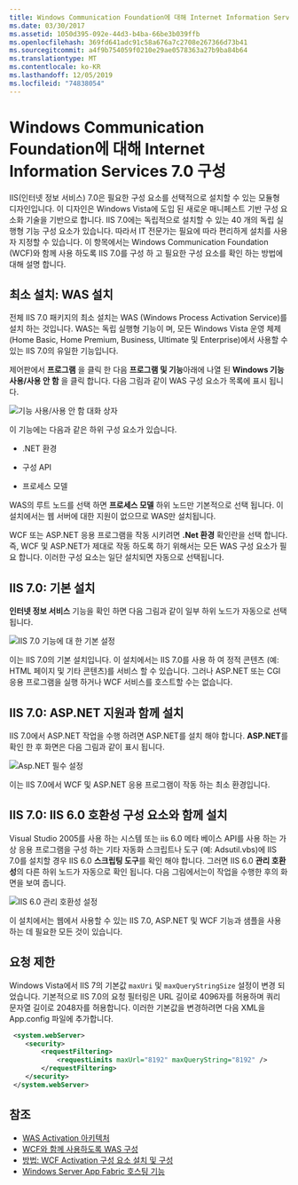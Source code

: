 ```yaml
---
title: Windows Communication Foundation에 대해 Internet Information Services 7.0 구성
ms.date: 03/30/2017
ms.assetid: 1050d395-092e-44d3-b4ba-66be3b039ffb
ms.openlocfilehash: 369fd641adc91c58a676a7c2708e267366d73b41
ms.sourcegitcommit: a4f9b754059f0210e29ae0578363a27b9ba84b64
ms.translationtype: MT
ms.contentlocale: ko-KR
ms.lasthandoff: 12/05/2019
ms.locfileid: "74838054"
---
```

# <a name="configuring-internet-information-services-70-for-windows-communication-foundation"></a>Windows Communication Foundation에 대해 Internet Information Services 7.0 구성

IIS(인터넷 정보 서비스) 7.0은 필요한 구성 요소를 선택적으로 설치할 수 있는 모듈형 디자인입니다. 이 디자인은 Windows Vista에 도입 된 새로운 매니페스트 기반 구성 요소화 기술을 기반으로 합니다. IIS 7.0에는 독립적으로 설치할 수 있는 40 개의 독립 실행형 기능 구성 요소가 있습니다. 따라서 IT 전문가는 필요에 따라 편리하게 설치를 사용자 지정할 수 있습니다. 이 항목에서는 Windows Communication Foundation (WCF)와 함께 사용 하도록 IIS 7.0를 구성 하 고 필요한 구성 요소를 확인 하는 방법에 대해 설명 합니다.

## <a name="minimal-installation-installing-was"></a>최소 설치: WAS 설치
 전체 IIS 7.0 패키지의 최소 설치는 WAS (Windows Process Activation Service)를 설치 하는 것입니다. WAS는 독립 실행형 기능이 며, 모든 Windows Vista 운영 체제 (Home Basic, Home Premium, Business, Ultimate 및 Enterprise)에서 사용할 수 있는 IIS 7.0의 유일한 기능입니다.

 제어판에서 **프로그램** 을 클릭 한 다음 **프로그램 및 기능**아래에 나열 된 **Windows 기능 사용/사용 안 함** 을 클릭 합니다. 다음 그림과 같이 WAS 구성 요소가 목록에 표시 됩니다.

 ![기능 사용/사용 안 함 대화 상자](../../../../docs/framework/wcf/feature-details/media/wcfc-turnfeaturesonoroffs.gif "wcfc_TurnFeaturesOnOrOffs")

 이 기능에는 다음과 같은 하위 구성 요소가 있습니다.

- .NET 환경

- 구성 API

- 프로세스 모델

 WAS의 루트 노드를 선택 하면 **프로세스 모델** 하위 노드만 기본적으로 선택 됩니다. 이 설치에서는 웹 서버에 대한 지원이 없으므로 WAS만 설치됩니다.

 WCF 또는 ASP.NET 응용 프로그램을 작동 시키려면 **.Net 환경** 확인란을 선택 합니다. 즉, WCF 및 ASP.NET가 제대로 작동 하도록 하기 위해서는 모든 WAS 구성 요소가 필요 합니다. 이러한 구성 요소는 일단 설치되면 자동으로 선택됩니다.

## <a name="iis-70-default-installation"></a>IIS 7.0: 기본 설치
 **인터넷 정보 서비스** 기능을 확인 하면 다음 그림과 같이 일부 하위 노드가 자동으로 선택 됩니다.

 ![IIS 7.0 기능에 대 한 기본 설정](../../../../docs/framework/wcf/feature-details/media/wcfc-turningfeaturesonoroff2.gif "wcfc_TurningFeaturesOnOrOff2")

 이는 IIS 7.0의 기본 설치입니다. 이 설치에서는 IIS 7.0를 사용 하 여 정적 콘텐츠 (예: HTML 페이지 및 기타 콘텐츠)를 서비스 할 수 있습니다. 그러나 ASP.NET 또는 CGI 응용 프로그램을 실행 하거나 WCF 서비스를 호스트할 수는 없습니다.

## <a name="iis-70-installation-with-aspnet-support"></a>IIS 7.0: ASP.NET 지원과 함께 설치
 IIS 7.0에서 ASP.NET 작업을 수행 하려면 ASP.NET를 설치 해야 합니다. **ASP.NET**를 확인 한 후 화면은 다음 그림과 같이 표시 됩니다.

 ![Asp.NET 필수 설정](../../../../docs/framework/wcf/feature-details/media/wcfc-trunfeaturesonoroff3s.gif "wcfc_TrunFeaturesOnOrOFf3s")

 이는 IIS 7.0에서 WCF 및 ASP.NET 응용 프로그램이 작동 하는 최소 환경입니다.

## <a name="iis-70-installation-with-iis-60-compatibility-components"></a>IIS 7.0: IIS 6.0 호환성 구성 요소와 함께 설치
 Visual Studio 2005를 사용 하는 시스템 또는 iis 6.0 메타 베이스 API를 사용 하는 가상 응용 프로그램을 구성 하는 기타 자동화 스크립트나 도구 (예: Adsutil.vbs)에 IIS 7.0를 설치할 경우 IIS 6.0 **스크립팅 도구**를 확인 해야 합니다. 그러면 IIS 6.0 **관리 호환성**의 다른 하위 노드가 자동으로 확인 됩니다. 다음 그림에서는이 작업을 수행한 후의 화면을 보여 줍니다.

 ![IIS 6.0 관리 호환성 설정](../../../../docs/framework/wcf/feature-details/media/scfc-turnfeaturesonoroff5s.gif "scfc_TurnFeaturesOnOrOff5s")

 이 설치에서는 웹에서 사용할 수 있는 IIS 7.0, ASP.NET 및 WCF 기능과 샘플을 사용 하는 데 필요한 모든 것이 있습니다.

## <a name="request-limits"></a>요청 제한
 Windows Vista에서 IIS 7의 기본값 `maxUri` 및 `maxQueryStringSize` 설정이 변경 되었습니다. 기본적으로 IIS 7.0의 요청 필터링은 URL 길이로 4096자를 허용하며 쿼리 문자열 길이로 2048자를 허용합니다. 이러한 기본값을 변경하려면 다음 XML을 App.config 파일에 추가합니다.

```xml
 <system.webServer>
    <security>
        <requestFiltering>
            <requestLimits maxUrl="8192" maxQueryString="8192" />
        </requestFiltering>
    </security>
 </system.webServer>
 ```

## <a name="see-also"></a>참조

- [WAS Activation 아키텍처](../../../../docs/framework/wcf/feature-details/was-activation-architecture.md)
- [WCF와 함께 사용하도록 WAS 구성](../../../../docs/framework/wcf/feature-details/configuring-the-wpa--service-for-use-with-wcf.md)
- [방법: WCF Activation 구성 요소 설치 및 구성](../../../../docs/framework/wcf/feature-details/how-to-install-and-configure-wcf-activation-components.md)
- [Windows Server App Fabric 호스팅 기능](https://go.microsoft.com/fwlink/?LinkId=201276)
